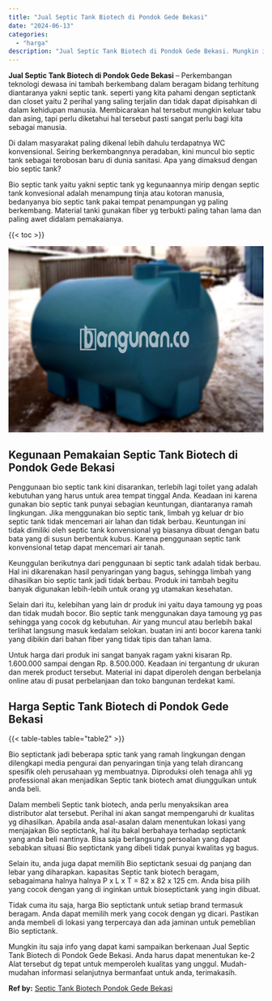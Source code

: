 ```yaml
---
title: "Jual Septic Tank Biotech di Pondok Gede Bekasi"
date: "2024-06-13"
categories: 
  - "harga"
description: "Jual Septic Tank Biotech di Pondok Gede Bekasi. Mungkin itu saja info yang dapat kami sampaikan berkenaan Jual Septic Tank Biotech di Pondok Gede Bekasi. And..."
---
```


**Jual Septic Tank Biotech di Pondok Gede Bekasi** – Perkembangan teknologi dewasa ini tambah berkembang dalam beragam bidang terhitung diantaranya yakni septic tank. seperti yang kita pahami dengan septictank dan closet yaitu 2 perihal yang saling terjalin dan tidak dapat dipisahkan di dalam kehidupan manusia. Membicarakan hal tersebut mungkin keluar tabu dan asing, tapi perlu diketahui hal tersebut pasti sangat perlu bagi kita sebagai manusia.

Di dalam masyarakat paling dikenal lebih dahulu terdapatnya WC konvensional. Seiring berkembangnnya peradaban, kini muncul bio septic tank sebagai terobosan baru di dunia sanitasi. Apa yang dimaksud dengan bio septic tank?

Bio septic tank yaitu yakni septic tank yg kegunaannya mirip dengan septic tank konvesional adalah menampung tinja atau kotoran manusia, bedanyanya bio septic tank pakai tempat penampungan yg paling berkembang. Material tanki gunakan fiber yg terbukti paling tahan lama dan paling awet didalam pemakaianya.

{{< toc >}}

![Jual Septic Tank Biotech di Pondok Gede Bekasi](/images/jual-bio-septictank-38.png)

## Kegunaan Pemakaian Septic Tank Biotech di Pondok Gede Bekasi

Penggunaan bio septic tank kini disarankan, terlebih lagi toilet yang adalah kebutuhan yang harus untuk area tempat tinggal Anda. Keadaan ini karena gunakan bio septic tank punyai sebagian keuntungan, diantaranya ramah lingkungan. Jika menggunakan bio septic tank, limbah yg keluar dr bio septic tank tidak mencemari air lahan dan tidak berbau. Keuntungan ini tidak dimiliki oleh septic tank konvensional yg biasanya dibuat dengan batu bata yang di susun berbentuk kubus. Karena penggunaan septic tank konvensional tetap dapat mencemari air tanah.

Keunggulan berikutnya dari penggunaan bi septic tank adalah tidak berbau. Hal ini dikarenakan hasil penyaringan yang bagus, sehingga limbah yang dihasilkan bio septic tank jadi tidak berbau. Produk ini tambah begitu banyak digunakan lebih-lebih untuk orang yg utamakan kesehatan.

Selain dari itu, kelebihan yang lain dr produk ini yaitu daya tamoung yg poas dan tidak mudah bocor. Bio septic tank menggunakan daya tamoung yg pas sehingga yang cocok dg kebutuhan. Air yang muncul atau berlebih bakal terlihat langsung masuk kedalam selokan. buatan ini anti bocor karena tanki yang dibikin dari bahan fiber yang tidak tipis dan tahan lama.

Untuk harga dari produk ini sangat banyak ragam yakni kisaran Rp. 1.600.000 sampai dengan Rp. 8.500.000. Keadaan ini tergantung dr ukuran dan merek product tersebut. Material ini dapat diperoleh dengan berbelanja online atau di pusat perbelanjaan dan toko bangunan terdekat kami.

## Harga Septic Tank Biotech di Pondok Gede Bekasi

{{< table-tables table="table2" >}}

Bio septictank jadi beberapa sptic tank yang ramah lingkungan dengan dilengkapi media pengurai dan penyaringan tinja yang telah dirancang spesifik oleh perusahaan yg membuatnya. Diproduksi oleh tenaga ahli yg professional akan menjadikan Septic tank biotech amat diunggulkan untuk anda beli.

Dalam membeli Septic tank biotech, anda perlu menyaksikan area distributor alat tersebut. Perihal ini akan sangat mempengaruhi dr kualitas yg dihasilkan. Apabila anda asal-asalan dalam menentukan lokasi yang menjajakan Bio septictank, hal itu bakal berbahaya terhadap septictank yang anda beli nantinya. Bisa saja berlangsung persoalan yang dapat sebabkan situasi Bio septictank yang dibeli tidak punyai kwalitas yg bagus.

Selain itu, anda juga dapat memilih Bio septictank sesuai dg panjang dan lebar yang diharapkan. kapasitas Septic tank biotech beragam, sebagaimana halnya halnya P x L x T = 82 x 82 x 125 cm. Anda bisa pilih yang cocok dengan yang di inginkan untuk bioseptictank yang ingin dibuat.

Tidak cuma itu saja, harga Bio septictank untuk setiap brand termasuk beragam. Anda dapat memilih merk yang cocok dengan yg dicari. Pastikan anda membeli di lokasi yang terpercaya dan ada jaminan untuk pemeblian Bio septictank.

Mungkin itu saja info yang dapat kami sampaikan berkenaan Jual Septic Tank Biotech di Pondok Gede Bekasi. Anda harus dapat menentukan ke-2 Alat tersebut dg tepat untuk memperoleh kualitas yang unggul. Mudah-mudahan informasi selanjutnya bermanfaat untuk anda, terimakasih.

**Ref by:** [Septic Tank Biotech Pondok Gede Bekasi](https://id.wikipedia.org/wiki/Septic)
